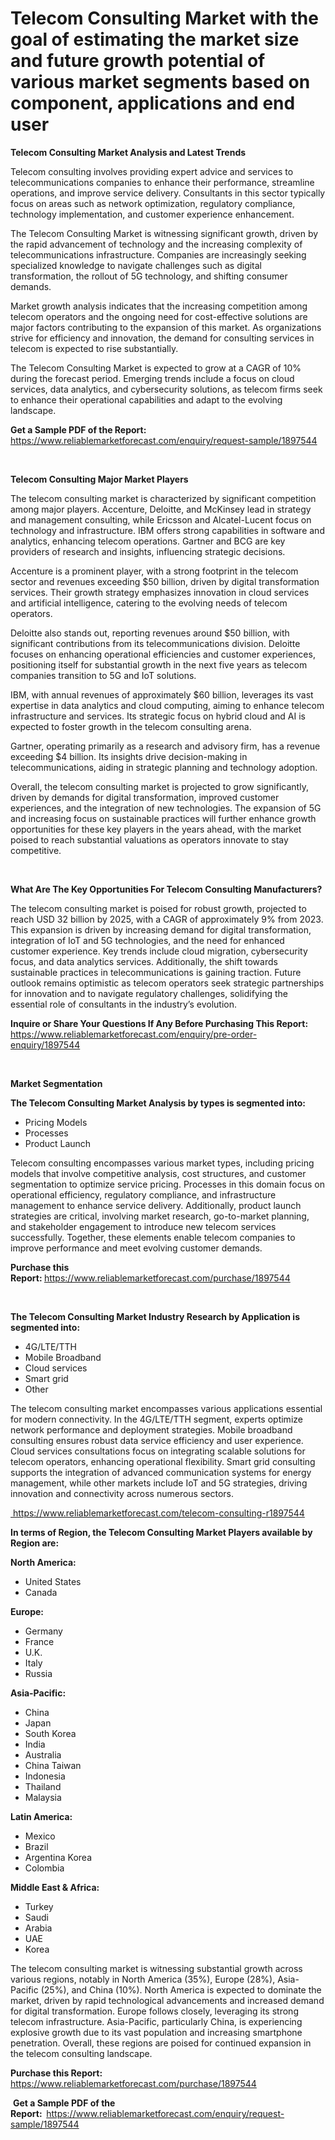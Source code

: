 <p><h1>Telecom Consulting Market with the goal of estimating the market size and future growth potential of various market segments based on component, applications and end user</h1></p><p><strong>Telecom Consulting Market Analysis and Latest Trends</strong></p>
<p><p>Telecom consulting involves providing expert advice and services to telecommunications companies to enhance their performance, streamline operations, and improve service delivery. Consultants in this sector typically focus on areas such as network optimization, regulatory compliance, technology implementation, and customer experience enhancement. </p><p>The Telecom Consulting Market is witnessing significant growth, driven by the rapid advancement of technology and the increasing complexity of telecommunications infrastructure. Companies are increasingly seeking specialized knowledge to navigate challenges such as digital transformation, the rollout of 5G technology, and shifting consumer demands. </p><p>Market growth analysis indicates that the increasing competition among telecom operators and the ongoing need for cost-effective solutions are major factors contributing to the expansion of this market. As organizations strive for efficiency and innovation, the demand for consulting services in telecom is expected to rise substantially. </p><p>The Telecom Consulting Market is expected to grow at a CAGR of 10% during the forecast period. Emerging trends include a focus on cloud services, data analytics, and cybersecurity solutions, as telecom firms seek to enhance their operational capabilities and adapt to the evolving landscape.</p></p>
<p><strong>Get a Sample PDF of the Report:&nbsp;</strong> <a href="https://www.reliablemarketforecast.com/enquiry/request-sample/1897544?utm_campaign=3104&utm_medium=2&utm_source=Github&utm_content=ia&utm_term=12042025&utm_id=telecom-consulting">https://www.reliablemarketforecast.com/enquiry/request-sample/1897544</a></p>
<p>&nbsp;</p>
<p><strong>Telecom Consulting Major Market Players</strong></p>
<p><p>The telecom consulting market is characterized by significant competition among major players. Accenture, Deloitte, and McKinsey lead in strategy and management consulting, while Ericsson and Alcatel-Lucent focus on technology and infrastructure. IBM offers strong capabilities in software and analytics, enhancing telecom operations. Gartner and BCG are key providers of research and insights, influencing strategic decisions.</p><p>Accenture is a prominent player, with a strong footprint in the telecom sector and revenues exceeding $50 billion, driven by digital transformation services. Their growth strategy emphasizes innovation in cloud services and artificial intelligence, catering to the evolving needs of telecom operators.</p><p>Deloitte also stands out, reporting revenues around $50 billion, with significant contributions from its telecommunications division. Deloitte focuses on enhancing operational efficiencies and customer experiences, positioning itself for substantial growth in the next five years as telecom companies transition to 5G and IoT solutions.</p><p>IBM, with annual revenues of approximately $60 billion, leverages its vast expertise in data analytics and cloud computing, aiming to enhance telecom infrastructure and services. Its strategic focus on hybrid cloud and AI is expected to foster growth in the telecom consulting arena.</p><p>Gartner, operating primarily as a research and advisory firm, has a revenue exceeding $4 billion. Its insights drive decision-making in telecommunications, aiding in strategic planning and technology adoption.</p><p>Overall, the telecom consulting market is projected to grow significantly, driven by demands for digital transformation, improved customer experiences, and the integration of new technologies. The expansion of 5G and increasing focus on sustainable practices will further enhance growth opportunities for these key players in the years ahead, with the market poised to reach substantial valuations as operators innovate to stay competitive.</p></p>
<p>&nbsp;</p>
<p><strong>What Are The Key Opportunities For Telecom Consulting Manufacturers?</strong></p>
<p><p>The telecom consulting market is poised for robust growth, projected to reach USD 32 billion by 2025, with a CAGR of approximately 9% from 2023. This expansion is driven by increasing demand for digital transformation, integration of IoT and 5G technologies, and the need for enhanced customer experience. Key trends include cloud migration, cybersecurity focus, and data analytics services. Additionally, the shift towards sustainable practices in telecommunications is gaining traction. Future outlook remains optimistic as telecom operators seek strategic partnerships for innovation and to navigate regulatory challenges, solidifying the essential role of consultants in the industry’s evolution.</p></p>
<p><strong>Inquire or Share Your Questions If Any Before Purchasing This Report:</strong> <a href="https://www.reliablemarketforecast.com/enquiry/pre-order-enquiry/1897544?utm_campaign=3104&utm_medium=2&utm_source=Github&utm_content=ia&utm_term=12042025&utm_id=telecom-consulting">https://www.reliablemarketforecast.com/enquiry/pre-order-enquiry/1897544</a></p>
<p>&nbsp;</p>
<p><strong>Market Segmentation</strong></p>
<p><strong>The Telecom Consulting Market Analysis by types is segmented into:</strong></p>
<p><ul><li>Pricing Models</li><li>Processes</li><li>Product Launch</li></ul></p>
<p><p>Telecom consulting encompasses various market types, including pricing models that involve competitive analysis, cost structures, and customer segmentation to optimize service pricing. Processes in this domain focus on operational efficiency, regulatory compliance, and infrastructure management to enhance service delivery. Additionally, product launch strategies are critical, involving market research, go-to-market planning, and stakeholder engagement to introduce new telecom services successfully. Together, these elements enable telecom companies to improve performance and meet evolving customer demands.</p></p>
<p><strong>Purchase this Report:&nbsp;</strong><a href="https://www.reliablemarketforecast.com/purchase/1897544?utm_campaign=3104&utm_medium=2&utm_source=Github&utm_content=ia&utm_term=12042025&utm_id=telecom-consulting">https://www.reliablemarketforecast.com/purchase/1897544</a></p>
<p>&nbsp;</p>
<p><strong>The Telecom Consulting Market Industry Research by Application is segmented into:</strong></p>
<p><ul><li>4G/LTE/TTH</li><li>Mobile Broadband</li><li>Cloud services</li><li>Smart grid</li><li>Other</li></ul></p>
<p><p>The telecom consulting market encompasses various applications essential for modern connectivity. In the 4G/LTE/TTH segment, experts optimize network performance and deployment strategies. Mobile broadband consulting ensures robust data service efficiency and user experience. Cloud services consultations focus on integrating scalable solutions for telecom operators, enhancing operational flexibility. Smart grid consulting supports the integration of advanced communication systems for energy management, while other markets include IoT and 5G strategies, driving innovation and connectivity across numerous sectors.</p></p>
<p><a href="https://www.reliablemarketforecast.com/telecom-consulting-r1897544?utm_campaign=3104&utm_medium=2&utm_source=Github&utm_content=ia&utm_term=12042025&utm_id=telecom-consulting">&nbsp;https://www.reliablemarketforecast.com/telecom-consulting-r1897544</a></p>
<p><strong>In terms of Region, the Telecom Consulting Market Players available by Region are:</strong></p>
<p>
    <p> <strong> North America: </strong>
        <ul>
            <li>United States</li>
            <li>Canada</li>
        </ul>
        </p> 
    <p> <strong> Europe: </strong>
        <ul>
            <li>Germany</li>
            <li>France</li>
            <li>U.K.</li>
            <li>Italy</li>
            <li>Russia</li>
        </ul>
        </p> 
    <p> <strong> Asia-Pacific: </strong>
        <ul>
            <li>China</li>
            <li>Japan</li>
            <li>South Korea</li>
            <li>India</li>
            <li>Australia</li>
            <li>China Taiwan</li>
            <li>Indonesia</li>
            <li>Thailand</li>
            <li>Malaysia</li>
        </ul>
        </p> 
    <p> <strong> Latin America: </strong>
        <ul>
            <li>Mexico</li>
            <li>Brazil</li>
            <li>Argentina Korea</li>
            <li>Colombia</li>
        </ul>
        </p> 
    <p> <strong> Middle East & Africa: </strong>
        <ul>
            <li>Turkey</li>
            <li>Saudi</li>
            <li>Arabia</li>
            <li>UAE</li>
            <li>Korea</li>
        </ul>
    </p>
    </p>
<p><p>The telecom consulting market is witnessing substantial growth across various regions, notably in North America (35%), Europe (28%), Asia-Pacific (25%), and China (10%). North America is expected to dominate the market, driven by rapid technological advancements and increased demand for digital transformation. Europe follows closely, leveraging its strong telecom infrastructure. Asia-Pacific, particularly China, is experiencing explosive growth due to its vast population and increasing smartphone penetration. Overall, these regions are poised for continued expansion in the telecom consulting landscape.</p></p>
<p><strong>Purchase this Report: </strong><a href="https://www.reliablemarketforecast.com/purchase/1897544?utm_campaign=3104&utm_medium=2&utm_source=Github&utm_content=ia&utm_term=12042025&utm_id=telecom-consulting">https://www.reliablemarketforecast.com/purchase/1897544</a></p>
<p>&nbsp;<strong>Get a Sample PDF of the Report:&nbsp;&nbsp;</strong><a href="https://www.reliablemarketforecast.com/enquiry/request-sample/1897544?utm_campaign=3104&utm_medium=2&utm_source=Github&utm_content=ia&utm_term=12042025&utm_id=telecom-consulting">https://www.reliablemarketforecast.com/enquiry/request-sample/1897544</a></p>
<p><strong></strong></p>
<p><p></p><p></p><p></p></p>